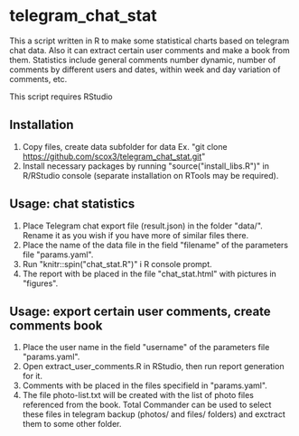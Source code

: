 # telegram_chat_stat
This a script written in R to make some statistical charts based on telegram chat data. 
Also it can extract certain user comments and make a book from them.
Statistics include general comments number dynamic, number of comments by different users and dates, within week and day variation of comments, etc. 

This script requires RStudio 


## Installation
1. Copy files, create data subfolder for data Ex. "git clone https://github.com/scox3/telegram_chat_stat.git"
2. Install necessary packages by running "source("install_libs.R")" in R/RStudio console (separate installation on RTools may be required).

## Usage: chat statistics 
1. Place Telegram chat export file (result.json) in the folder "data/". Rename it as you wish if you have more  of similar files there. 
2. Place the name of the data file in the field "filename" of the parameters file "params.yaml".
3. Run "knitr::spin("chat_stat.R")" i R console prompt.
4. The report with be placed in the file "chat_stat.html" with pictures in "figures".

## Usage: export certain user comments, create comments book
1. Place the user name in the field "username" of the parameters file "params.yaml".
2. Open extract_user_comments.R in RStudio, then run report generation for it.
3. Comments with be placed in the files specifield in "params.yaml".
4. The file photo-list.txt will be created with the list of photo files referenced from the book. Total Commander can be used to select these files in telegram backup (photos/ and files/ folders) and exctract them to some other folder.


